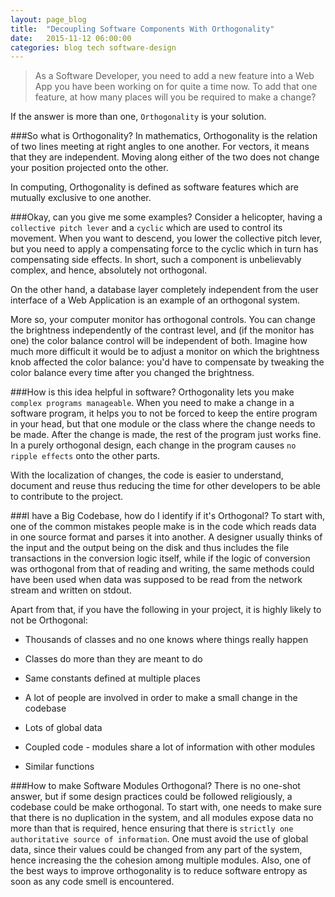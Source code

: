 ```yaml
---
layout: page_blog
title:  "Decoupling Software Components With Orthogonality"
date:   2015-11-12 06:00:00
categories: blog tech software-design
---
```


> As a Software Developer, you need to add a new feature into a Web App you have been working on for quite a time now.
> To add that one feature, at how many places will you be required to make a change?

If the answer is more than one, `Orthogonality` is your solution.

###So what is Orthogonality?
In mathematics, Orthogonality is the relation of two lines meeting at right angles to one another. For vectors, it
means that they are independent. Moving along either of the two does not change your position projected onto the other.

In computing, Orthogonality is defined as software features which are mutually exclusive to one another.

###Okay, can you give me some examples?
Consider a helicopter, having a `collective pitch lever` and a `cyclic` which are used to control its movement. When
you want to descend, you lower the collective pitch lever, but you need to apply a compensating force to the cyclic
which in turn has compensating side effects. In short, such a component is unbelievably complex, and hence, absolutely
not orthogonal.

On the other hand, a database layer completely independent from the user interface of a Web Application is an example
 of an orthogonal system.

More so, your computer monitor has orthogonal controls. You can change the brightness independently of the contrast
level, and (if the monitor has one) the color balance control will be independent of both. Imagine how much more
difficult it would be to adjust a monitor on which the brightness knob affected the color balance: you'd have to
compensate by tweaking the color balance every time after you changed the brightness.

###How is this idea helpful in software?
Orthogonality lets you make `complex programs manageable`. When you need to make a change in a software program, it helps
you to not be forced to keep the entire program in your head, but that one module or the class where the change needs to
be made. After the change is made, the rest of the program just works fine. In a purely orthogonal design, each change
in the program causes `no ripple effects` onto the other parts.

With the localization of changes, the code is easier to understand, document and reuse thus reducing the time for other
developers to be able to contribute to the project.

###I have a Big Codebase, how do I identify if it's Orthogonal?
To start with, one of the common mistakes people make is in the code which reads data in one source format and parses it
into another. A designer usually thinks of the input and the output being on the disk and thus includes the file transactions
in the conversion logic itself, while if the logic of conversion was orthogonal from that of reading and writing, the
same methods could have been used when data was supposed to be read from the network stream and written on stdout.


Apart from that, if you have the following in your project, it is highly likely to not be Orthogonal:

 - Thousands of classes and no one knows where things really happen

 - Classes do more than they are meant to do

 - Same constants defined at multiple places

 - A lot of people are involved in order to make a small change in the codebase

 - Lots of global data

 - Coupled code - modules share a lot of information with other modules

 - Similar functions

###How to make Software Modules Orthogonal?
There is no one-shot answer, but if some design practices could be followed religiously, a codebase could be make
orthogonal. To start with, one needs to make sure that there is no duplication in the system, and all modules expose
data no more than that is required, hence ensuring that there is `strictly one authoritative source of information`.
One must avoid the use of global data, since their values could be changed from any part of the system, hence increasing
the the cohesion among multiple modules. Also, one of the best ways to improve orthogonality is to reduce software
entropy as soon as any code smell is encountered.